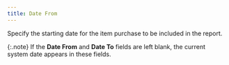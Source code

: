 ```yaml
---
title: Date From
---
```



Specify the starting date for the item purchase to be included in the  report.


{:.note}
If the **Date 
 From** and **Date To** fields  are left blank, the current system date appears in these fields.
